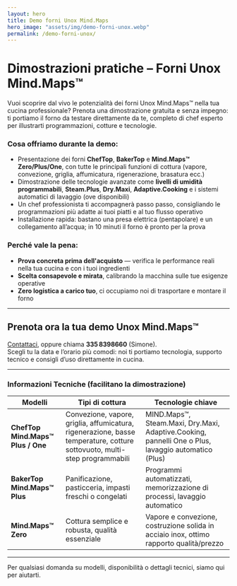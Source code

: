 ```yaml
---
layout: hero
title: Demo forni Unox Mind.Maps
hero_image: "assets/img/demo-forni-unox.webp"
permalink: /demo-forni-unox/
---
```


# Dimostrazioni pratiche – Forni Unox Mind.Maps™

Vuoi scoprire dal vivo le potenzialità dei forni Unox Mind.Maps™ nella tua cucina professionale? Prenota una dimostrazione gratuita e senza impegno: ti portiamo il forno da testare direttamente da te, completo di chef esperto per illustrarti programmazioni, cotture e tecnologie.

### Cosa offriamo durante la demo:
- Presentazione dei forni **ChefTop**, **BakerTop** e **Mind.Maps™ Zero/Plus/One**, con tutte le principali funzioni di cottura (vapore, convezione, griglia, affumicatura, rigenerazione, brasatura ecc.)
- Dimostrazione delle tecnologie avanzate come **livelli di umidità programmabili**, **Steam.Plus**, **Dry.Maxi**, **Adaptive.Cooking** e i sistemi automatici di lavaggio (ove disponibili)
- Un chef professionista ti accompagnerà passo passo, consigliando le programmazioni più adatte ai tuoi piatti e al tuo flusso operativo
- Installazione rapida: bastano una presa elettrica (pentapolare) e un collegamento all’acqua; in 10 minuti il forno è pronto per la prova

### Perché vale la pena:
- **Prova concreta prima dell'acquisto** — verifica le performance reali nella tua cucina e con i tuoi ingredienti
- **Scelta consapevole e mirata**, calibrando la macchina sulle tue esigenze operative
- **Zero logistica a carico tuo**, ci occupiamo noi di trasportare e montare il forno

---

##  Prenota ora la tua demo Unox Mind.Maps™

[Contattaci](/contatti/), oppure chiama **335 8398660** (Simone).  
Scegli tu la data e l’orario più comodi: noi ti portiamo tecnologia, supporto tecnico e consigli d’uso direttamente in cucina.

---

### Informazioni Tecniche (facilitano la dimostrazione)

| Modelli | Tipi di cottura | Tecnologie chiave |
|---------|------------------|-------------------|
| **ChefTop Mind.Maps™ Plus / One** | Convezione, vapore, griglia, affumicatura, rigenerazione, basse temperature, cotture sottovuoto, multi-step programmabili | MIND.Maps™, Steam.Maxi, Dry.Maxi, Adaptive.Cooking, pannelli One o Plus, lavaggio automatico (Plus)|
| **BakerTop Mind.Maps™ Plus** | Panificazione, pasticceria, impasti freschi o congelati | Programmi automatizzati, memorizzazione di processi, lavaggio automatico |
| **Mind.Maps™ Zero** | Cottura semplice e robusta, qualità essenziale | Vapore e convezione, costruzione solida in acciaio inox, ottimo rapporto qualità/prezzo  |

---

Per qualsiasi domanda su modelli, disponibilità o dettagli tecnici, siamo qui per aiutarti.
